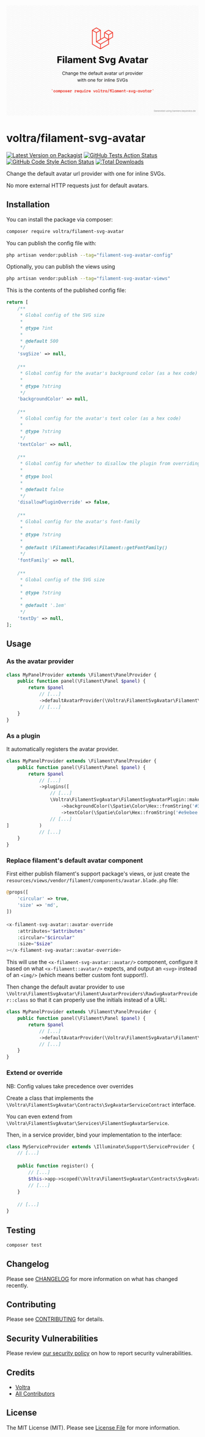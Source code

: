 ![Filament Svg Avatar: Change the default avatar url provider with one for inline SVGs](https://raw.githubusercontent.com/Voltra/filament-svg-avatar/main/art/banner.jpeg)

#  voltra/filament-svg-avatar

[![Latest Version on Packagist](https://img.shields.io/packagist/v/voltra/filament-svg-avatar.svg?style=flat-square)](https://packagist.org/packages/voltra/filament-svg-avatar)
[![GitHub Tests Action Status](https://img.shields.io/github/actions/workflow/status/voltra/filament-svg-avatar/run-tests.yml?branch=main&label=tests&style=flat-square)](https://github.com/voltra/filament-svg-avatar/actions?query=workflow%3Arun-tests+branch%3Amain)
[![GitHub Code Style Action Status](https://img.shields.io/github/actions/workflow/status/voltra/filament-svg-avatar/fix-php-code-styling.yml?branch=main&label=code%20style&style=flat-square)](https://github.com/voltra/filament-svg-avatar/actions?query=workflow%3A"Fix+PHP+code+style+issues"+branch%3Amain)
[![Total Downloads](https://img.shields.io/packagist/dt/voltra/filament-svg-avatar.svg?style=flat-square)](https://packagist.org/packages/voltra/filament-svg-avatar)

Change the default avatar url provider with one for inline SVGs.

No more external HTTP requests just for default avatars.

## Installation

You can install the package via composer:

```bash
composer require voltra/filament-svg-avatar
```

You can publish the config file with:

```bash
php artisan vendor:publish --tag="filament-svg-avatar-config"
```

Optionally, you can publish the views using

```bash
php artisan vendor:publish --tag="filament-svg-avatar-views"
```

This is the contents of the published config file:

```php
return [
    /**
     * Global config of the SVG size
     *
     * @type ?int
     *
     * @default 500
     */
    'svgSize' => null,

    /**
     * Global config for the avatar's background color (as a hex code)
     *
     * @type ?string
     */
    'backgroundColor' => null,

    /**
     * Global config for the avatar's text color (as a hex code)
     *
     * @type ?string
     */
    'textColor' => null,

    /**
     * Global config for whether to disallow the plugin from overriding colors
     *
     * @type bool
     *
     * @default false
     */
    'disallowPluginOverride' => false,

    /**
     * Global config for the avatar's font-family
     *
     * @type ?string
     *
     * @default \Filament\Facades\Filament::getFontFamily()
     */
    'fontFamily' => null,

    /**
     * Global config of the SVG size
     *
     * @type ?string
     *
     * @default '.1em'
     */
    'textDy' => null,
];
```

## Usage

### As the avatar provider

```php
class MyPanelProvider extends \Filament\PanelProvider {
    public function panel(\Filament\Panel $panel) {
        return $panel
            // [...]
            ->defaultAvatarProvider(\Voltra\FilamentSvgAvatar\Filament\AvatarProviders\SvgAvatarsProviders::class)
            // [...]
    }
}
```

### As a plugin

It automatically registers the avatar provider.

```php
class MyPanelProvider extends \Filament\PanelProvider {
    public function panel(\Filament\Panel $panel) {
        return $panel
            // [...]
            ->plugins([
                // [...]
                \Voltra\FilamentSvgAvatar\FilamentSvgAvatarPlugin::make()
                    ->backgroundColor(\Spatie\Color\Hex::fromString('#3b5998'))
                    ->textColor(\Spatie\Color\Hex::fromString('#e9ebee')),
                // [...]
]           )
            // [...]
    }
}
```

### Replace filament's default avatar component

First either publish filament's support package's views, or just create the `resources/views/vendor/filament/components/avatar.blade.php` file:

```php
@props([
    'circular' => true,
    'size' => 'md',
])

<x-filament-svg-avatar::avatar-override
    :attributes="$attributes"
    :circular="$circular"
    :size="$size"
></x-filament-svg-avatar::avatar-override>
```

This will use the `<x-filament-svg-avatar::avatar/>` component, configure it based on what `<x-filament::avatar/>` expects, and output an `<svg>` instead of an `<img/>` (which means better custom font support!).

Then change the default avatar provider to use `\Voltra\FilamentSvgAvatar\Filament\AvatarProviders\RawSvgAvatarProvider::class` so that it can properly use the initials instead of a URL:

```php
class MyPanelProvider extends \Filament\PanelProvider {
    public function panel(\Filament\Panel $panel) {
        return $panel
            // [...]
            ->defaultAvatarProvider(\Voltra\FilamentSvgAvatar\Filament\AvatarProviders\RawSvgAvatarProvider::class)
            // [...]
    }
}
```

### Extend or override

NB: Config values take precedence over overrides

Create a class that implements the `\Voltra\FilamentSvgAvatar\Contracts\SvgAvatarServiceContract` interface.

You can even extend from `\Voltra\FilamentSvgAvatar\Services\FilamentSvgAvatarService`.

Then, in a service provider, bind your implementation to the interface:
```php
class MyServiceProvider extends \Illuminate\Support\ServiceProvider {
    // [...]
        
    public function register() {
        // [...]
        $this->app->scoped(\Voltra\FilamentSvgAvatar\Contracts\SvgAvatarServiceContract::class, MySvgAvatarServiceImpl::class);
        // [...]
    }

    // [...]
}
```

## Testing

```bash
composer test
```

## Changelog

Please see [CHANGELOG](https://github.com/Voltra/filament-svg-avatar/blob/main/CHANGELOG.md) for more information on what has changed recently.

## Contributing

Please see [CONTRIBUTING](https://github.com/Voltra/filament-svg-avatar/blob/main/.github/CONTRIBUTING.md) for details.

## Security Vulnerabilities

Please review [our security policy](https://github.com/Voltra/filament-svg-avatar/security/policy) on how to report security vulnerabilities.

## Credits

- [Voltra](https://github.com/Voltra)
- [All Contributors](https://github.com/Voltra/filament-svg-avatar/contributors)

## License

The MIT License (MIT). Please see [License File](https://github.com/Voltra/filament-svg-avatar/blob/main/LICENSE.md) for more information.
